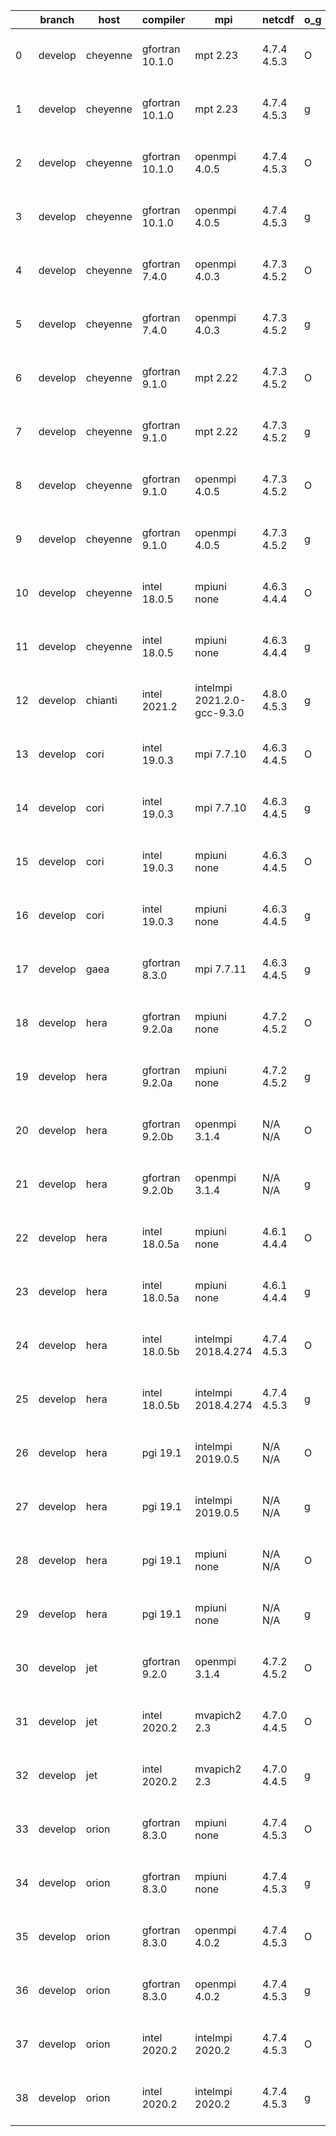 |    | branch   | host     | compiler        | mpi                         | netcdf      | o_g   | os     | build   | u_pass   | u_fail   | s_pass   | s_fail   | e_pass   | e_fail   | nuopc_pass   | nuopc_fail   | artifacts_hash                                                                                                                                                        | modified                  |
|----|----------|----------|-----------------|-----------------------------|-------------|-------|--------|---------|----------|----------|----------|----------|----------|----------|--------------|--------------|-----------------------------------------------------------------------------------------------------------------------------------------------------------------------|---------------------------|
|  0 | develop  | cheyenne | gfortran 10.1.0 | mpt 2.23                    | 4.7.4 4.5.3 | O     | Linux  | pass    | 13647    | 0        | 49       | 0        | 80       | 0        | 50           | 0            | [artifacts](https://github.com/esmf-org/esmf-test-artifacts/tree/e5394c63782c40448e94964f2766ec29f0f4bdce/develop/cheyenne/gfortran/10.1.0/O/mpt/2.23)                | 2022-04-11 06:36:21 -0600 |
|  1 | develop  | cheyenne | gfortran 10.1.0 | mpt 2.23                    | 4.7.4 4.5.3 | g     | Linux  | pass    | 13647    | 0        | 49       | 0        | 80       | 0        | 50           | 0            | [artifacts](https://github.com/esmf-org/esmf-test-artifacts/tree/98f83e5386226a5419456b4362b6cb752fe44e32/develop/cheyenne/gfortran/10.1.0/g/mpt/2.23)                | 2022-04-11 06:46:35 -0600 |
|  2 | develop  | cheyenne | gfortran 10.1.0 | openmpi 4.0.5               | 4.7.4 4.5.3 | O     | Linux  | pass    | 13647    | 0        | 49       | 0        | 80       | 0        | 50           | 0            | [artifacts](https://github.com/esmf-org/esmf-test-artifacts/tree/90fa922bc4e1b5d8f19cd55321e431f9d6c8c568/develop/cheyenne/gfortran/10.1.0/O/openmpi/4.0.5)           | 2022-04-11 06:41:39 -0600 |
|  3 | develop  | cheyenne | gfortran 10.1.0 | openmpi 4.0.5               | 4.7.4 4.5.3 | g     | Linux  | pass    | 13647    | 0        | 49       | 0        | 80       | 0        | 50           | 0            | [artifacts](https://github.com/esmf-org/esmf-test-artifacts/tree/f4b96611d179c3389b00d3aa072cd48346447996/develop/cheyenne/gfortran/10.1.0/g/openmpi/4.0.5)           | 2022-04-11 06:54:58 -0600 |
|  4 | develop  | cheyenne | gfortran 7.4.0  | openmpi 4.0.3               | 4.7.3 4.5.2 | O     | Linux  | pass    | 13647    | 0        | 49       | 0        | 80       | 0        | 50           | 0            | [artifacts](https://github.com/esmf-org/esmf-test-artifacts/tree/20dd321400ad4606a5a507c1b88a14487587264c/develop/cheyenne/gfortran/7.4.0/O/openmpi/4.0.3)            | 2022-04-11 06:40:04 -0600 |
|  5 | develop  | cheyenne | gfortran 7.4.0  | openmpi 4.0.3               | 4.7.3 4.5.2 | g     | Linux  | pass    | 13647    | 0        | 49       | 0        | 80       | 0        | 50           | 0            | [artifacts](https://github.com/esmf-org/esmf-test-artifacts/tree/e50f66fe09b46ef389f5c37ae43d4691c1c2afee/develop/cheyenne/gfortran/7.4.0/g/openmpi/4.0.3)            | 2022-04-11 06:49:56 -0600 |
|  6 | develop  | cheyenne | gfortran 9.1.0  | mpt 2.22                    | 4.7.3 4.5.2 | O     | Linux  | pass    | 13647    | 0        | 49       | 0        | 80       | 0        | 50           | 0            | [artifacts](https://github.com/esmf-org/esmf-test-artifacts/tree/075e4b6b2437d04e7692fb4b022819c141fc8a1e/develop/cheyenne/gfortran/9.1.0/O/mpt/2.22)                 | 2022-04-11 06:35:11 -0600 |
|  7 | develop  | cheyenne | gfortran 9.1.0  | mpt 2.22                    | 4.7.3 4.5.2 | g     | Linux  | pass    | 13647    | 0        | 49       | 0        | 80       | 0        | 50           | 0            | [artifacts](https://github.com/esmf-org/esmf-test-artifacts/tree/c5ffe880fe42e3b469d8711f7998fbd7f72f8b5b/develop/cheyenne/gfortran/9.1.0/g/mpt/2.22)                 | 2022-04-11 06:45:21 -0600 |
|  8 | develop  | cheyenne | gfortran 9.1.0  | openmpi 4.0.5               | 4.7.3 4.5.2 | O     | Linux  | pass    | 13647    | 0        | 49       | 0        | 80       | 0        | 50           | 0            | [artifacts](https://github.com/esmf-org/esmf-test-artifacts/tree/adff6ec54715d14bc9a947f731ad5c5a1837f3c5/develop/cheyenne/gfortran/9.1.0/O/openmpi/4.0.5)            | 2022-04-11 06:40:33 -0600 |
|  9 | develop  | cheyenne | gfortran 9.1.0  | openmpi 4.0.5               | 4.7.3 4.5.2 | g     | Linux  | pass    | 13647    | 0        | 49       | 0        | 80       | 0        | 50           | 0            | [artifacts](https://github.com/esmf-org/esmf-test-artifacts/tree/4d5509ebf3166ea61a03a998882e43e93ad35873/develop/cheyenne/gfortran/9.1.0/g/openmpi/4.0.5)            | 2022-04-11 06:50:39 -0600 |
| 10 | develop  | cheyenne | intel 18.0.5    | mpiuni none                 | 4.6.3 4.4.4 | O     | Linux  | pass    | 12121    | 0        | 8        | 0        | 43       | 0        | 0            | 50           | [artifacts](https://github.com/esmf-org/esmf-test-artifacts/tree/c6306fa3fddb205bb0b784423b6fda50bf0c7196/develop/cheyenne/intel/18.0.5/O/mpiuni/none)                | 2022-04-11 07:25:03 -0600 |
| 11 | develop  | cheyenne | intel 18.0.5    | mpiuni none                 | 4.6.3 4.4.4 | g     | Linux  | pass    | 12121    | 0        | 8        | 0        | 43       | 0        | 0            | 50           | [artifacts](https://github.com/esmf-org/esmf-test-artifacts/tree/f04b8fc318ab4755916bb259a01f9d1aae7c0b15/develop/cheyenne/intel/18.0.5/g/mpiuni/none)                | 2022-04-11 07:35:09 -0600 |
| 12 | develop  | chianti  | intel 2021.2    | intelmpi 2021.2.0-gcc-9.3.0 | 4.8.0 4.5.3 | g     | Linux  | pass    | 13647    | 0        | 49       | 0        | 80       | 0        | 50           | 0            | [artifacts](https://github.com/esmf-org/esmf-test-artifacts/tree/3a80db6dd2e6cbbbfd5922312060d446cad36090/develop/chianti/intel/2021.2/g/intelmpi/2021.2.0-gcc-9.3.0) | 2022-04-11 03:24:36 -0400 |
| 13 | develop  | cori     | intel 19.0.3    | mpi 7.7.10                  | 4.6.3 4.4.5 | O     | Unicos | pass    | 13647    | 0        | 49       | 0        | 80       | 0        | 50           | 0            | [artifacts](https://github.com/esmf-org/esmf-test-artifacts/tree/296e62132366c88263a93cc74de350bf212b19c7/develop/cori/intel/19.0.3/O/mpi/7.7.10)                     | 2022-04-11 07:10:59 -0700 |
| 14 | develop  | cori     | intel 19.0.3    | mpi 7.7.10                  | 4.6.3 4.4.5 | g     | Unicos | pass    | 13647    | 0        | 49       | 0        | 80       | 0        | 50           | 0            | [artifacts](https://github.com/esmf-org/esmf-test-artifacts/tree/e1e19827fd0cca7549152dc8b0f7142f0ed49c18/develop/cori/intel/19.0.3/g/mpi/7.7.10)                     | 2022-04-11 09:06:04 -0700 |
| 15 | develop  | cori     | intel 19.0.3    | mpiuni none                 | 4.6.3 4.4.5 | O     | Unicos | pass    | 12121    | 0        | 8        | 0        | 43       | 0        | 0            | 50           | [artifacts](https://github.com/esmf-org/esmf-test-artifacts/tree/b2768143dbef900c9c3676270199f828c2f84869/develop/cori/intel/19.0.3/O/mpiuni/none)                    | 2022-04-11 06:43:07 -0700 |
| 16 | develop  | cori     | intel 19.0.3    | mpiuni none                 | 4.6.3 4.4.5 | g     | Unicos | pass    | 12121    | 0        | 8        | 0        | 43       | 0        | 0            | 50           | [artifacts](https://github.com/esmf-org/esmf-test-artifacts/tree/847f98881c321bfb00e24d6f3617ba9c3549399b/develop/cori/intel/19.0.3/g/mpiuni/none)                    | 2022-04-11 12:24:02 -0700 |
| 17 | develop  | gaea     | gfortran 8.3.0  | mpi 7.7.11                  | 4.6.3 4.4.5 | g     | Unicos | pass    | 13646    | 1        | 49       | 0        | 80       | 0        | 47           | 3            | [artifacts](https://github.com/esmf-org/esmf-test-artifacts/tree/b42947c52e4197af2955eef935f9ba4620619d33/develop/gaea/gfortran/8.3.0/g/mpi/7.7.11)                   | 2022-04-11 02:27:53 -0400 |
| 18 | develop  | hera     | gfortran 9.2.0a | mpiuni none                 | 4.7.2 4.5.2 | O     | Linux  | pass    | 12121    | 0        | 8        | 0        | 43       | 0        | 0            | 50           | [artifacts](https://github.com/esmf-org/esmf-test-artifacts/tree/277b555a15c4ae2118bfe53291c6196c04059adc/develop/hera/gfortran/9.2.0a/O/mpiuni/none)                 | 2022-04-11 18:48:14 +0000 |
| 19 | develop  | hera     | gfortran 9.2.0a | mpiuni none                 | 4.7.2 4.5.2 | g     | Linux  | pass    | 12121    | 0        | 8        | 0        | 43       | 0        | 0            | 50           | [artifacts](https://github.com/esmf-org/esmf-test-artifacts/tree/d3e51d57ecb9e190b3c37efc38718bae48829c7a/develop/hera/gfortran/9.2.0a/g/mpiuni/none)                 | 2022-04-11 18:54:34 +0000 |
| 20 | develop  | hera     | gfortran 9.2.0b | openmpi 3.1.4               | N/A N/A     | O     | Linux  | pass    | 13647    | 0        | 49       | 0        | 80       | 0        | 50           | 0            | [artifacts](https://github.com/esmf-org/esmf-test-artifacts/tree/264c061435093fa3346d32b2b0ac06ef3054d08a/develop/hera/gfortran/9.2.0b/O/openmpi/3.1.4)               | 2022-04-11 19:00:52 +0000 |
| 21 | develop  | hera     | gfortran 9.2.0b | openmpi 3.1.4               | N/A N/A     | g     | Linux  | pass    | 13647    | 0        | 49       | 0        | 80       | 0        | 50           | 0            | [artifacts](https://github.com/esmf-org/esmf-test-artifacts/tree/9939640b46974b0a203fb926362458959d1cb609/develop/hera/gfortran/9.2.0b/g/openmpi/3.1.4)               | 2022-04-11 19:01:09 +0000 |
| 22 | develop  | hera     | intel 18.0.5a   | mpiuni none                 | 4.6.1 4.4.4 | O     | Linux  | pass    | 12121    | 0        | 8        | 0        | 43       | 0        | 0            | 50           | [artifacts](https://github.com/esmf-org/esmf-test-artifacts/tree/f62f48cd7b339d988738fa35da8d92bde8af4846/develop/hera/intel/18.0.5a/O/mpiuni/none)                   | 2022-04-11 19:00:12 +0000 |
| 23 | develop  | hera     | intel 18.0.5a   | mpiuni none                 | 4.6.1 4.4.4 | g     | Linux  | pass    | 12121    | 0        | 8        | 0        | 43       | 0        | 0            | 50           | [artifacts](https://github.com/esmf-org/esmf-test-artifacts/tree/8270f98b94b9db68a38052c8c1421146bea54ba3/develop/hera/intel/18.0.5a/g/mpiuni/none)                   | 2022-04-11 19:04:58 +0000 |
| 24 | develop  | hera     | intel 18.0.5b   | intelmpi 2018.4.274         | 4.7.4 4.5.3 | O     | Linux  | pass    | 13647    | 0        | 49       | 0        | 80       | 0        | 50           | 0            | [artifacts](https://github.com/esmf-org/esmf-test-artifacts/tree/00cad54add16c0d1127d0eac90ae34e4d6eb5d40/develop/hera/intel/18.0.5b/O/intelmpi/2018.4.274)           | 2022-04-11 08:04:36 +0000 |
| 25 | develop  | hera     | intel 18.0.5b   | intelmpi 2018.4.274         | 4.7.4 4.5.3 | g     | Linux  | pass    | 13647    | 0        | 49       | 0        | 80       | 0        | 50           | 0            | [artifacts](https://github.com/esmf-org/esmf-test-artifacts/tree/c7328a7c75093a0f442390d39a386300ec73a338/develop/hera/intel/18.0.5b/g/intelmpi/2018.4.274)           | 2022-04-11 08:08:30 +0000 |
| 26 | develop  | hera     | pgi 19.1        | intelmpi 2019.0.5           | N/A N/A     | O     | Linux  | pass    | fail     | fail     | fail     | fail     | fail     | fail     | 0            | 0            | [artifacts](https://github.com/esmf-org/esmf-test-artifacts/tree/df1874edd560b28a81a2109e2aafdb6a31108f81/develop/hera/pgi/19.1/O/intelmpi/2019.0.5)                  | 2022-04-11 10:36:23 +0000 |
| 27 | develop  | hera     | pgi 19.1        | intelmpi 2019.0.5           | N/A N/A     | g     | Linux  | pass    | fail     | fail     | fail     | fail     | fail     | fail     | 0            | 0            | [artifacts](https://github.com/esmf-org/esmf-test-artifacts/tree/498fee23a4d8ac88f814c4d5d1a8ed15a6be8264/develop/hera/pgi/19.1/g/intelmpi/2019.0.5)                  | 2022-04-11 10:40:35 +0000 |
| 28 | develop  | hera     | pgi 19.1        | mpiuni none                 | N/A N/A     | O     | Linux  | pass    | 11499    | 622      | 6        | 2        | 40       | 3        | 0            | 50           | [artifacts](https://github.com/esmf-org/esmf-test-artifacts/tree/8f6ead593e6b6edd04d120eb6687fbaa34218088/develop/hera/pgi/19.1/O/mpiuni/none)                        | 2022-04-11 07:23:12 +0000 |
| 29 | develop  | hera     | pgi 19.1        | mpiuni none                 | N/A N/A     | g     | Linux  | pass    | 11499    | 622      | 4        | 4        | 40       | 3        | 0            | 50           | [artifacts](https://github.com/esmf-org/esmf-test-artifacts/tree/512498d06537c5c40500b8f5775afdb8b18a87e3/develop/hera/pgi/19.1/g/mpiuni/none)                        | 2022-04-11 07:27:53 +0000 |
| 30 | develop  | jet      | gfortran 9.2.0  | openmpi 3.1.4               | 4.7.2 4.5.2 | O     | Linux  | fail    | fail     | fail     | fail     | fail     | fail     | fail     | fail         | fail         | [artifacts](https://github.com/esmf-org/esmf-test-artifacts/tree/0adad67fb9c3e2440f08f755e56cfac9fdca502c/develop/jet/gfortran/9.2.0/O/openmpi/3.1.4)                 | 2022-04-08 03:55:16 +0000 |
| 31 | develop  | jet      | intel 2020.2    | mvapich2 2.3                | 4.7.0 4.4.5 | O     | Linux  | fail    | fail     | fail     | fail     | fail     | fail     | fail     | fail         | fail         | [artifacts](https://github.com/esmf-org/esmf-test-artifacts/tree/431b37cd985503810aa942f3fdd6076a64cb1b07/develop/jet/intel/2020.2/O/mvapich2/2.3)                    | 2022-04-08 04:00:33 +0000 |
| 32 | develop  | jet      | intel 2020.2    | mvapich2 2.3                | 4.7.0 4.4.5 | g     | Linux  | fail    | fail     | fail     | fail     | fail     | fail     | fail     | fail         | fail         | [artifacts](https://github.com/esmf-org/esmf-test-artifacts/tree/7089ccbf24ae5a93ceebde4ef942b484d2630383/develop/jet/intel/2020.2/g/mvapich2/2.3)                    | 2022-04-11 03:57:26 +0000 |
| 33 | develop  | orion    | gfortran 8.3.0  | mpiuni none                 | 4.7.4 4.5.3 | O     | Linux  | pass    | 12121    | 0        | 8        | 0        | 43       | 0        | 0            | 50           | [artifacts](https://github.com/esmf-org/esmf-test-artifacts/tree/30d722367abee13adedd7c9093231383cd6c4952/develop/orion/gfortran/8.3.0/O/mpiuni/none)                 | 2022-04-11 02:55:35 -0500 |
| 34 | develop  | orion    | gfortran 8.3.0  | mpiuni none                 | 4.7.4 4.5.3 | g     | Linux  | pass    | 12121    | 0        | 8        | 0        | 43       | 0        | 0            | 50           | [artifacts](https://github.com/esmf-org/esmf-test-artifacts/tree/9129af5c9d430c6484a4abd860d1d63d222a7b46/develop/orion/gfortran/8.3.0/g/mpiuni/none)                 | 2022-04-11 03:01:23 -0500 |
| 35 | develop  | orion    | gfortran 8.3.0  | openmpi 4.0.2               | 4.7.4 4.5.3 | O     | Linux  | pass    | 13647    | 0        | 49       | 0        | 80       | 0        | 50           | 0            | [artifacts](https://github.com/esmf-org/esmf-test-artifacts/tree/c9d3a20163c52e0d304a505e613bd81a8c61dc26/develop/orion/gfortran/8.3.0/O/openmpi/4.0.2)               | 2022-04-11 03:31:49 -0500 |
| 36 | develop  | orion    | gfortran 8.3.0  | openmpi 4.0.2               | 4.7.4 4.5.3 | g     | Linux  | pass    | 13647    | 0        | 49       | 0        | 80       | 0        | 50           | 0            | [artifacts](https://github.com/esmf-org/esmf-test-artifacts/tree/4a99227c3d2589beee64aebf2b980a325277818f/develop/orion/gfortran/8.3.0/g/openmpi/4.0.2)               | 2022-04-11 03:36:10 -0500 |
| 37 | develop  | orion    | intel 2020.2    | intelmpi 2020.2             | 4.7.4 4.5.3 | O     | Linux  | pass    | 13647    | 0        | 49       | 0        | 80       | 0        | 50           | 0            | [artifacts](https://github.com/esmf-org/esmf-test-artifacts/tree/9a9305160de19e7f91ce8f4b78aa3663bc04d1ba/develop/orion/intel/2020.2/O/intelmpi/2020.2)               | 2022-04-11 03:41:24 -0500 |
| 38 | develop  | orion    | intel 2020.2    | intelmpi 2020.2             | 4.7.4 4.5.3 | g     | Linux  | pass    | 13647    | 0        | 49       | 0        | 80       | 0        | 50           | 0            | [artifacts](https://github.com/esmf-org/esmf-test-artifacts/tree/4a99227c3d2589beee64aebf2b980a325277818f/develop/orion/intel/2020.2/g/intelmpi/2020.2)               | 2022-04-11 03:36:10 -0500 |